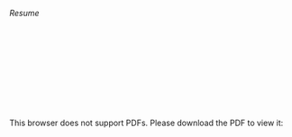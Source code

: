 _Resume_

<object data="https://spthole.github.io/Sidhant_Thole/resume/Sidhant_Thole.pdf" type="application/pdf" width="700px" height="700px">
    <embed src="https://spthole.github.io/Sidhant_Thole/resume/Sidhant_Thole.pdf">
        <p>This browser does not support PDFs. Please download the PDF to view it: <a href="https://spthole.github.io/Sidhant_Thole/resume/Sidhant_Thole.pdf>.</p>
    </embed>
</object>